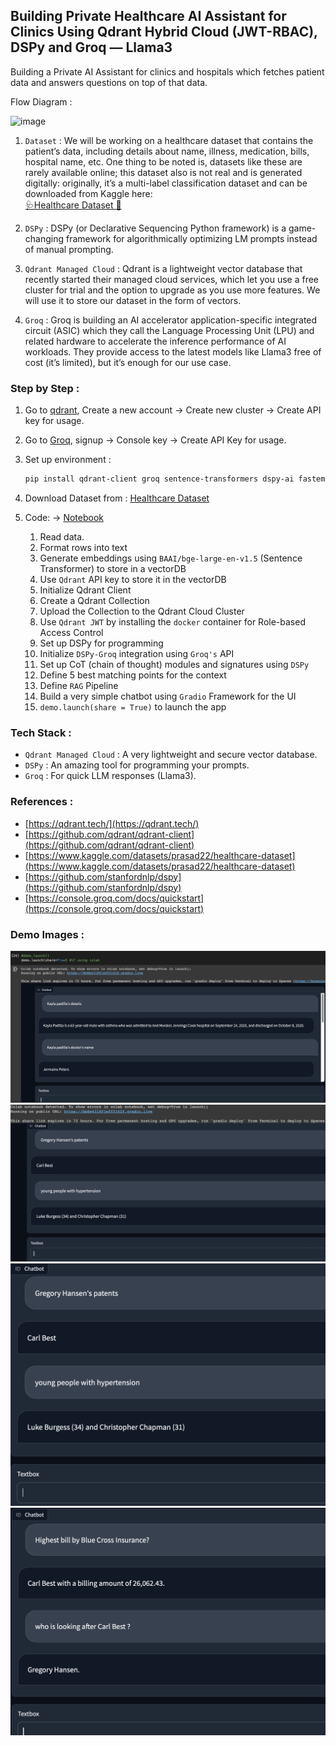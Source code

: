 ## Building Private Healthcare AI Assistant for Clinics Using Qdrant Hybrid Cloud (JWT-RBAC), DSPy and Groq — Llama3

Building a Private AI Assistant for clinics and hospitals which fetches patient data and answers questions on top of that data.

Flow Diagram :

![image](https://miro.medium.com/v2/resize:fit:4800/format:webp/0*CIjgbRNz4iYP6zwK)

1. ```Dataset``` : We will be working on a healthcare dataset that contains the patient’s data, including details about name, illness, medication, bills, hospital name, etc. One thing to be noted is, datasets like these are rarely available online; this dataset also is not real and is generated digitally: originally, it’s a multi-label classification dataset and can be downloaded from Kaggle here:  
[🩺Healthcare Dataset 🧪](https://www.kaggle.com/datasets/prasad22/healthcare-dataset)

2. ```DSPy``` : DSPy (or Declarative Sequencing Python framework) is a game-changing framework for algorithmically optimizing LM prompts instead of manual prompting.

3. ```Qdrant Managed Cloud``` : Qdrant is a lightweight vector database that recently started their managed cloud services, which let you use a free cluster for trial and the option to upgrade as you use more features. We will use it to store our dataset in the form of vectors.

4. ```Groq``` : Groq is building an AI accelerator application-specific integrated circuit (ASIC) which they call the Language Processing Unit (LPU) and related hardware to accelerate the inference performance of AI workloads. They provide access to the latest models like Llama3 free of cost (it’s limited), but it’s enough for our use case.



### Step by Step : 
1. Go to [qdrant](https://cloud.qdrant.io/login), Create a new account -> Create new cluster -> Create API key for usage.
2. Go to [Groq](https://groq.com/), signup -> Console key -> Create API Key for usage.

3. Set up environment :
   ```bash
   pip install qdrant-client groq sentence-transformers dspy-ai fastembed gradio --upgrade
   ```
4. Download Dataset from : [Healthcare Dataset](https://www.kaggle.com/datasets/prasad22/healthcare-dataset)

5. Code: -> [Notebook](ClinicAI.ipynb)  
   1. Read data.  
   2. Format rows into text  
   3. Generate embeddings using ```BAAI/bge-large-en-v1.5``` (Sentence Transformer) to store in a vectorDB  
   4. Use ```Qdrant``` API key to store it in the vectorDB
   5. Initialize Qdrant Client
   6. Create a Qdrant Collection
   7. Upload the Collection to the Qdrant Cloud Cluster
   8. Use ```Qdrant JWT``` by installing the ```docker``` container for Role-based Access Control
   9. Set up DSPy for programming  
   10. Initialize ```DSPy-Groq``` integration using ```Groq's``` API  
   11. Set up CoT (chain of thought) modules and signatures using ```DSPy```  
   12. Define 5 best matching points for the context  
   13. Define ```RAG``` Pipeline  
   14. Build a very simple chatbot using ```Gradio``` Framework for the UI  
   15. ```demo.launch(share = True)``` to launch the app 
   

### Tech Stack :
- ```Qdrant Managed Cloud``` : A very lightweight and secure vector database.
- ```DSPy``` : An amazing tool for programming your prompts.
- ```Groq``` : For quick LLM responses (Llama3).

### References :
- [https://qdrant.tech/](https://qdrant.tech/)
- [https://github.com/qdrant/qdrant-client](https://github.com/qdrant/qdrant-client)
- [https://www.kaggle.com/datasets/prasad22/healthcare-dataset](https://www.kaggle.com/datasets/prasad22/healthcare-dataset)
- [https://github.com/stanfordnlp/dspy](https://github.com/stanfordnlp/dspy)
- [https://console.groq.com/docs/quickstart](https://console.groq.com/docs/quickstart)

### Demo Images :
![image](images/cliniai-4.jpg)
![image](images/cliniai-1.jpg)
![image](images/cliniai-2.jpg)
![image](images/cliniai-3.jpg)
